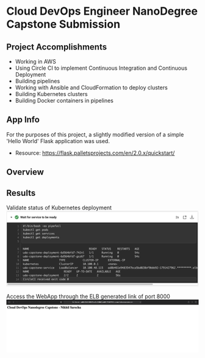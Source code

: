 # Cloud DevOps Engineer NanoDegree Capstone Submission

## Project Accomplishments

- Working in AWS
- Using Circle CI to implement Continuous Integration and Continuous Deployment
- Building pipelines
- Working with Ansible and CloudFormation to deploy clusters
- Building Kubernetes clusters
- Building Docker containers in pipelines

## App Info

For the purposes of this project, a slightly modified version of a simple 'Hello World' Flask application was used.
- Resource: https://flask.palletsprojects.com/en/2.0.x/quickstart/

## Overview


## Results

Validate status of Kubernetes deployment
![alt text](https://github.com/nikhilsarecha/uda-capstone/blob/e6edd377af8449f831190003100145773438558a/screenshots/testing-deployment.png)

Access the WebApp through the ELB generated link of port 8000
![alt text](https://github.com/nikhilsarecha/uda-capstone/blob/50cddd2b718405453fdc6986d945a79ce77ef501/screenshots/app.png)